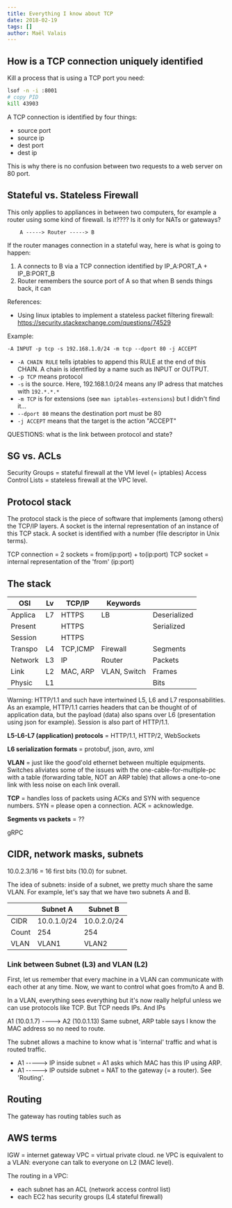 ```yaml
---
title: Everything I know about TCP
date: 2018-02-19
tags: []
author: Maël Valais
---
```


## How is a TCP connection uniquely identified

Kill a process that is using a TCP port you need:

```sh
lsof -n -i :8001
# copy PID
kill 43903
```

A TCP connection is identified by four things:

- source port
- source ip
- dest port
- dest ip

This is why there is no confusion between two requests to a web server on
80 port.

## Stateful vs. Stateless Firewall

This only applies to appliances in between two computers, for example
a router using some kind of firewall. Is it???? Is it only for NATs or
gateways?

```plain
    A -----> Router -----> B
```

If the router manages connection in a stateful way, here is what is going
to happen:

1. A connects to B via a TCP connection identified by IP_A:PORT_A + IP_B:PORT_B
2. Router remembers the source port of A so that when B sends things back,
   it can

References:

- Using linux iptables to implement a stateless packet filtering firewall:
  <https://security.stackexchange.com/questions/74529>

Example:

```iptables
-A INPUT -p tcp -s 192.168.1.0/24 -m tcp --dport 80 -j ACCEPT
```

- `-A CHAIN RULE` tells iptables to append this RULE at the end of this CHAIN.
  A chain is identified by a name such as INPUT or OUTPUT.
- `-p TCP` means protocol
- `-s` is the source. Here, 192.168.1.0/24 means any IP adress that matches
  with `192.*.*.*`
- `-m TCP` is for extensions (see `man iptables-extensions`) but I didn't
  find it...
- `--dport 80` means the destination port must be 80
- `-j ACCEPT` means that the target is the action "ACCEPT"

QUESTIONS: what is the link between protocol and state?

## SG vs. ACLs

Security Groups = stateful firewall at the VM level (= iptables)
Access Control Lists = stateless firewall at the VPC level.

## Protocol stack

The protocol stack is the piece of software that implements (among others)
the TCP/IP layers. A socket is the internal representation of an instance
of this TCP stack. A socket is identified with a number (file descriptor in
Unix terms).

TCP connection = 2 sockets = from(ip:port) + to(ip:port)
TCP socket = internal representation of the 'from' (ip:port)

## The stack

| OSI     | Lv  | TCP/IP   | Keywords     |              |
| ------- | --- | -------- | ------------ | ------------ |
| Applica | L7  | HTTPS    | LB           | Deserialized |
| Present |     | HTTPS    |              | Serialized   |
| Session |     | HTTPS    |              |              |
| Transpo | L4  | TCP,ICMP | Firewall     | Segments     |
| Network | L3  | IP       | Router       | Packets      |
| Link    | L2  | MAC, ARP | VLAN, Switch | Frames       |
| Physic  | L1  |          |              | Bits         |

Warning: HTTP/1.1 and such have intertwined L5, L6 and L7 responsabilities.
As an example, HTTP/1.1 carries headers that can be thought of of
application data, but the payload (data) also spans over L6 (presentation
using json for example). Session is also part of HTTP/1.1.

**L5-L6-L7 (application) protocols** = HTTP/1.1, HTTP/2, WebSockets

**L6 serialization formats** = protobuf, json, avro, xml

**VLAN** = just like the good'old ethernet between multiple equipments.
Switches aliviates some of the issues with the one-cable-for-multiple-pc
with a table (forwarding table, NOT an ARP table) that allows a one-to-one
link with less noise on each link overall.

**TCP** = handles loss of packets using ACKs and SYN with sequence numbers.
SYN = please open a connection. ACK = acknowledge.

**Segments vs packets** = ??

gRPC

## CIDR, network masks, subnets

10.0.2.3/16 = 16 first bits (10.0) for subnet.

The idea of subnets: inside of a subnet, we pretty much share the same
VLAN. For example, let's say that we have two subnets A and B.

|       | Subnet A    | Subnet B    |
| ----- | ----------- | ----------- |
| CIDR  | 10.0.1.0/24 | 10.0.2.0/24 |
| Count | 254         | 254         |
| VLAN  | VLAN1       | VLAN2       |

### Link between Subnet (L3) and VLAN (L2)

First, let us remember that every machine in a VLAN can communicate with
each other at any time. Now, we want to control what goes from/to A and B.

In a VLAN, everything sees everything but it's now really helpful unless we
can use protocols like TCP. But TCP needs IPs. And IPs

A1 (10.0.1.7) ----> A2 (10.0.1.13)
Same subnet, ARP table says I know the MAC address so no need to route.

The subnet allows a machine to know what is 'internal' traffic and what is
routed traffic.

- A1 -----> IP inside subnet = A1 asks which MAC has this IP using ARP.
- A1 -----> IP outside subnet = NAT to the gateway (= a router). See 'Routing'.

## Routing

The gateway has routing tables such as

## AWS terms

IGW = internet gateway
VPC = virtual private cloud. ne VPC is equivalent to a VLAN: everyone can
talk to everyone on L2 (MAC level).

The routing in a VPC:

- each subnet has an ACL (network access control list)
- each EC2 has security groups (L4 stateful firewall)
